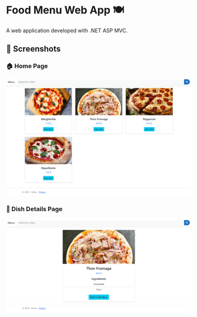 # Food Menu Web App 🍽️

A web application developed with .NET ASP MVC.

## 📸 Screenshots

### 🏠 Home Page
![Home Page](screenshots/screen2.png)

### 📜 Dish Details Page
![Dish Details Page](screenshots/screen1.png)
